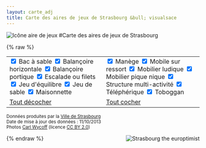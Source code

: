 ```yaml
---
layout: carte_adj
title: Carte des aires de jeux de Strasbourg &bull; visualsace
---
```

<img class="playground" src="../img/playground.png" alt="Icône aire de jeux">
#Carte des aires de jeux de Strasbourg

{% raw %}
<br/>
<div>
<form id="filters" name="filtres">
<!-- Utilisation d'une table pour faire le buzz... ok bon j'ai prévu de l'enlever -->
<table width="100%">
<tr>
<td width="50%">
<label class="checkbox checked"  for="BS">
<span class="icons"><span class="first-icon fui-checkbox-unchecked"></span><span class="second-icon fui-checkbox-checked"></span></span>
  <input type="checkbox" checked="checked" class="filter" name="filter" id="BS" value="BS" data-toggle="checkbox">
  Bac à sable
</label>
<label class="checkbox checked"  for="BH">
<span class="icons"><span class="first-icon fui-checkbox-unchecked"></span><span class="second-icon fui-checkbox-checked"></span></span>
  <input type="checkbox" checked="checked" class="filter" name="filter" id="BH" value="BH" data-toggle="checkbox">
  Balançoire horizontale
</label>
<label class="checkbox checked">
<span class="icons"><span class="first-icon fui-checkbox-unchecked"></span><span class="second-icon fui-checkbox-checked"></span></span>
  <input type="checkbox" checked="checked" class="filter" name="filter" id="BP" value="BP" data-toggle="checkbox">
  Balançoire portique
</label>
<label class="checkbox checked">
<span class="icons"><span class="first-icon fui-checkbox-unchecked"></span><span class="second-icon fui-checkbox-checked"></span></span>
  <input type="checkbox" checked="checked" class="filter" name="filter" id="EF" value="EF" data-toggle="checkbox">
  Escalade ou filets
</label>
<label class="checkbox checked">
<span class="icons"><span class="first-icon fui-checkbox-unchecked"></span><span class="second-icon fui-checkbox-checked"></span></span>
  <input type="checkbox" checked="checked" class="filter" name="filter" id="JE" value="JE" data-toggle="checkbox">
  Jeu d'équilibre
</label>
<label class="checkbox checked">
<span class="icons"><span class="first-icon fui-checkbox-unchecked"></span><span class="second-icon fui-checkbox-checked"></span></span>
  <input type="checkbox" checked="checked" class="filter" name="filter" id="JS" value="JS" data-toggle="checkbox">
  Jeu de sable
</label>
<label class="checkbox checked">
<span class="icons"><span class="first-icon fui-checkbox-unchecked"></span><span class="second-icon fui-checkbox-checked"></span></span>
  <input type="checkbox" checked="checked" class="filter" name="filter" id="MA" value="MA" data-toggle="checkbox">
  Maisonnette
</label>
</td>
<td width="50%">
<label class="checkbox checked">
<span class="icons"><span class="first-icon fui-checkbox-unchecked"></span><span class="second-icon fui-checkbox-checked"></span></span>
  <input type="checkbox" checked="checked" class="filter" name="filter" id="MN" value="MN" data-toggle="checkbox">
  Manège
</label>
<label class="checkbox checked">
<span class="icons"><span class="first-icon fui-checkbox-unchecked"></span><span class="second-icon fui-checkbox-checked"></span></span>
  <input type="checkbox" checked="checked" class="filter" name="filter" id="MSR" value="MSR" data-toggle="checkbox">
  Mobile sur ressort
</label>
<label class="checkbox checked">
<span class="icons"><span class="first-icon fui-checkbox-unchecked"></span><span class="second-icon fui-checkbox-checked"></span></span>
  <input type="checkbox" checked="checked" class="filter" name="filter" id="ML" value="ML" data-toggle="checkbox">
  Mobilier ludique
</label>
<label class="checkbox checked">
<span class="icons"><span class="first-icon fui-checkbox-unchecked"></span><span class="second-icon fui-checkbox-checked"></span></span>
  <input type="checkbox" checked="checked" class="filter" name="filter" id="MPN" value="MPN" data-toggle="checkbox">
  Mobilier pique nique
</label>
<label class="checkbox checked">
<span class="icons"><span class="first-icon fui-checkbox-unchecked"></span><span class="second-icon fui-checkbox-checked"></span></span>
  <input type="checkbox" checked="checked" class="filter" name="filter" id="SMA" value="SMA" data-toggle="checkbox">
  Structure multi-activité
</label>
<label class="checkbox checked">
<span class="icons"><span class="first-icon fui-checkbox-unchecked"></span><span class="second-icon fui-checkbox-checked"></span></span>
  <input type="checkbox" checked="checked" class="filter" name="filter" id="TE" value="TE" data-toggle="checkbox">
  Téléphérique
</label>
<label class="checkbox checked">
<span class="icons"><span class="first-icon fui-checkbox-unchecked"></span><span class="second-icon fui-checkbox-checked"></span></span>
  <input type="checkbox" checked="checked" class="filter" name="filter" id="TO" value="TO" data-toggle="checkbox">
  Toboggan
</label>	
</td>
</tr>
<tr>
<td><a onClick="javascript:checkAll('filtres', false);change(); return false;" href="#">Tout décocher</a></td>
<td><a onClick="javascript:checkAll('filtres', true);change(); return false;" href="#">Tout cocher</a></td>
</tr>
</table>
</form>
</div><p class="muted">
<small>
Données produites par la <a href="http://www.strasbourg.eu/web/strasbourg.eu/ma-situation/professionnel/open-data">Ville de Strasbourg</a><br/>
Date de mise à jour des données : 11/10/2013<br/>
Photos <a href="http://www.flickr.com/photos/carlwwycoff/" target="_blank">Carl Wycoff</a> (licence <a href="http://creativecommons.org/licenses/by/2.0/deed.fr" target="_blank">CC BY 2.0</a>)<br/>
</small>
</p>
<div style="float: right">
<img src="../img/logo-strasbourg-europtimist.png" alt="Strasbourg the europtimist">
</div>
{% endraw %}
